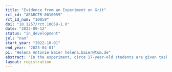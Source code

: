 ```yaml
---
title: "Evidence from an Experiment on Grit"
rct_id: "AEARCTR-0010059"
rct_id_num: "10059"
doi: "10.1257/rct.10059-1.0"
date: "2022-09-12"
status: "in_development"
jel: "nan"
start_year: "2022-10-01"
end_year: "2023-04-01"
pi: "Helena Antonie Baier helena.baier@tum.de"
abstract: "In the experiment, circa 17-year-old students are given tasks related to grit. The total of 71 students will sail on two three-masted ships for approximately 6 months starting in October 2022. The exercises will be carried out once a week on one of the two ships and will last approximately 20 minutes. They can be carried out independently and at leisure. The students will be interviewed shortly before their voyage and after their return using an online tool."
layout: registration
---
```


